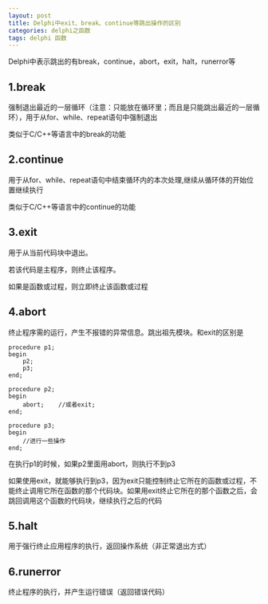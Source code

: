 ```yaml
---
layout: post
title: Delphi中exit、break、continue等跳出操作的区别
categories: delphi之函数
tags: delphi 函数
---
```



Delphi中表示跳出的有break，continue，abort，exit，halt，runerror等

## 1.break

强制退出最近的一层循环（注意：只能放在循环里；而且是只能跳出最近的一层循环），用于从for、while、repeat语句中强制退出

类似于C/C++等语言中的break的功能

 
## 2.continue

用于从for、while、repeat语句中结束循环内的本次处理,继续从循环体的开始位置继续执行

类似于C/C++等语言中的continue的功能


## 3.exit

用于从当前代码块中退出。

若该代码是主程序，则终止该程序。

如果是函数或过程，则立即终止该函数或过程
 

## 4.abort

终止程序需的运行，产生不报错的异常信息。跳出祖先模块。和exit的区别是

    procedure p1;
    begin
        p2;
        p3;
    end;
    
    procedure p2;
    begin
        abort;    //或者exit;
    end;
    
    procedure p3;
    begin
        //进行一些操作
    end;

在执行p1的时候，如果p2里面用abort，则执行不到p3

如果使用exit，就能够执行到p3，因为exit只能控制终止它所在的函数或过程，不能终止调用它所在函数的那个代码块。如果用exit终止它所在的那个函数之后，会跳回调用这个函数的代码块，继续执行之后的代码


## 5.halt

用于强行终止应用程序的执行，返回操作系统（非正常退出方式）
 

## 6.runerror

终止程序的执行，并产生运行错误（返回错误代码）

